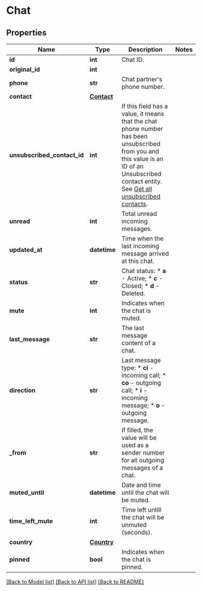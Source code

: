 # Chat

## Properties
Name | Type | Description | Notes
------------ | ------------- | ------------- | -------------
**id** | **int** | Chat ID. | 
**original_id** | **int** |  | 
**phone** | **str** | Chat partner&#39;s phone number. | 
**contact** | [**Contact**](Contact.md) |  | 
**unsubscribed_contact_id** | **int** | If this field has a value, it means that the chat phone number has been unsubscribed from you and this value is an ID of an Unsubscribed contact entity. See [Get all unsubscribed contacts](https://docs.textmagic.com/#operation/getUnsubscribers). | 
**unread** | **int** | Total unread incoming messages. | 
**updated_at** | **datetime** | Time when the last incoming message arrived at this chat. | 
**status** | **str** | Chat status:   * **a** - Active;   * **c** - Closed;   * **d** - Deleted.  | 
**mute** | **int** | Indicates when the chat is muted. | 
**last_message** | **str** | The last message content of a chat. | 
**direction** | **str** | Last message type: * **ci** - incoming call; * **co** - outgoing call; * **i** - incoming message; * **o** - outgoing message.  | 
**_from** | **str** | If filled, the value will be used as a sender number for all outgoing messages of a chat. | 
**muted_until** | **datetime** | Date and time until the chat will be muted. | 
**time_left_mute** | **int** | Time left untill the chat will be unmuted (seconds). | 
**country** | [**Country**](Country.md) |  | 
**pinned** | **bool** | Indicates when the chat is pinned. | 

[[Back to Model list]](../README.md#documentation-for-models) [[Back to API list]](../README.md#documentation-for-api-endpoints) [[Back to README]](../README.md)


